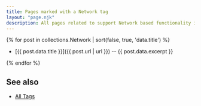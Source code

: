 ```yaml
---
title: Pages marked with a Network tag
layout: "page.njk"
description: All pages related to support Network based functionality in HomeDing Elements.
---
```


{% for post in collections.Network | sort(false, true, 'data.title')  %}

* [{{ post.data.title }}]({{ post.url | url }}) -- {{ post.data.excerpt }}

{% endfor %}


## See also

* [All Tags](/tag/index.md)

